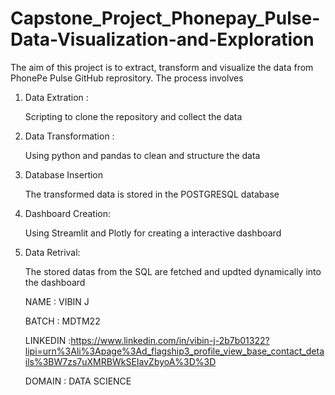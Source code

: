 # Capstone_Project_Phonepay_Pulse-Data-Visualization-and-Exploration

The aim of this project is to extract, transform and visualize the data from PhonePe Pulse GitHub reprository. The process involves

1. Data Extration :
    
    Scripting to clone the repository and collect the data

2. Data Transformation :

   Using python and pandas to clean and structure the data

3. Database Insertion

   The transformed data is stored in the  POSTGRESQL database

4. Dashboard Creation:

    Using Streamlit and Plotly for creating a interactive dashboard

5.  Data Retrival:

    The stored datas from the SQL are fetched and updted dynamically into the dashboard


    NAME : VIBIN J

    BATCH : MDTM22

    LINKEDIN :https://www.linkedin.com/in/vibin-j-2b7b01322?lipi=urn%3Ali%3Apage%3Ad_flagship3_profile_view_base_contact_details%3BW7zs7uXMRBWkSEIavZbyoA%3D%3D
    
    DOMAIN : DATA SCIENCE

   
